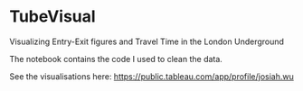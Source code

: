 # TubeVisual
Visualizing Entry-Exit figures and Travel Time in the London Underground                                   

The notebook contains the code I used to clean the data.

See the visualisations here: https://public.tableau.com/app/profile/josiah.wu
